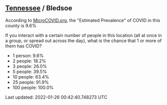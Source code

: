 
## [Tennessee](/united-states/tennessee) / Bledsoe

According to [MicroCOVID.org](http://microcovid.org),
the "Estimated Prevalence" of COVID in this county is 9.6%

If you interact with a certain number of people in this location
(all at once in a group, or spread out across the day), what is the chance that
1 or more of them has COVID?

- 1 person: 9.6%
- 2 people: 18.2%
- 3 people: 26.0%
- 5 people: 39.5%
- 10 people: 63.4%
- 25 people: 91.9%
- 100 people: 100.0%

Last updated: 2022-01-26 00:42:40.748273 UTC
